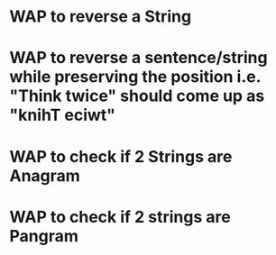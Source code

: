 # WAP to reverse a String
# WAP to reverse a sentence/string while preserving the position i.e. "Think twice" should come up as "knihT eciwt"
# WAP to check if 2 Strings are Anagram
# WAP to check if 2 strings are Pangram
